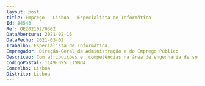 ```yaml
--- 
layout: post
title: Emprego - Lisboa - Especialista de Informática
Id: 84543
Ref: OE202102/0362
DataAbertura: 2021-02-16
DataFecho: 2021-03-02
Trabalho: Especialista de Informática
Empregador: Direção-Geral da Administração e do Emprego Público
Descricao: Com atribuições e  competências na área de engenharia de software e, em concreto, para o exercício de funções de especialista de Sistemas de Informação e, designadamente, com autonomia técnica e experiência, nas seguintes áreas a) Suporte técnico aos utilizadores b) Planeamento, controlo, manutenção e na execução de projetos de software e na definição de uma arquitetura da informação que comtemple as necessidades informacionais e funcionais da organização c) Domínio de tecnologias de bases de dados relacionais (Sqlserver) d) Conhecimentos de programação orientada por objetos e) Conhecimento nas tecnologias .NET, ASP .NET MVC, XML, CSS, JAVASCRIPT.
CodigoPostal: 1149-095 LISBOA
Concelho: Lisboa
Distrito: Lisboa
--- 
```

